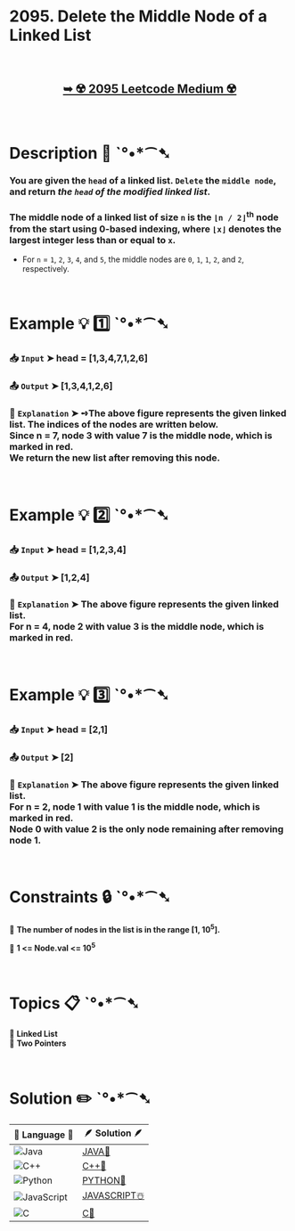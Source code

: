 # 2095. Delete the Middle Node of a Linked List

</br>

<h2 align="center"> 

<a href="https://leetcode.com/problems/delete-the-middle-node-of-a-linked-list/description/?envType=study-plan-v2&envId=leetcode-75"><strong>➥ ☢️ 2095 Leetcode Medium ☢️ </strong></a>
</h2>

</br>

# Description 📜 ˋ°•*⁀➷

### You are given the `head` of a linked list. `Delete` the `middle node`, and return *the `head` of the modified linked list*.

### The middle node of a linked list of size `n` is the `⌊n / 2⌋`<sup>th</sup> node from the start using 0-based indexing, where `⌊x⌋` denotes the largest integer less than or equal to `x`.

- For `n` = `1`, `2`, `3`, `4`, and `5`, the middle nodes are `0`, `1`, `1`, `2`, and `2`, respectively.

</br>

# Example 💡 1️⃣ ˋ°•*⁀➷

  ### 📥 `Input`  ➤ head = [1,3,4,7,1,2,6]

  ### 📤 `Output`  ➤ [1,3,4,1,2,6]

  ### 🔦 `Explanation`  ➤ ➺The above figure represents the given linked list. The indices of the nodes are written below.</br> Since n = 7, node 3 with value 7 is the middle node, which is marked in red.</br> We return the new list after removing this node.

</br>

# Example 💡 2️⃣ ˋ°•*⁀➷

  ### 📥 `Input` ➤ head = [1,2,3,4]

  ### 📤 `Output`  ➤ [1,2,4]

  ### 🔦 `Explanation` ➤ The above figure represents the given linked list. </br> For n = 4, node 2 with value 3 is the middle node, which is marked in red.

</br>

# Example 💡 3️⃣ ˋ°•*⁀➷

  ### 📥 `Input` ➤ head = [2,1]

  ### 📤 `Output`  ➤ [2]

  ### 🔦 `Explanation`  ➤ The above figure represents the given linked list.</br> For n = 2, node 1 with value 1 is the middle node, which is marked in red.</br> Node 0 with value 2 is the only node remaining after removing node 1.

</br>

# Constraints 🔒 ˋ°•*⁀➷

🔹 **The number of nodes in the list is in the range [1, 10<sup>5</sup>].** </br>

🔹 **1 <= Node.val <= 10<sup>5</sup>** </br>

</br>

# Topics 📋 ˋ°•*⁀➷

🔸 **Linked List**  </br>
🔸 **Two Pointers**  </br>

</br>

# Solution ✏️ ˋ°•*⁀➷

| 📒 Language 📒  | 🪶 Solution 🪶 |
| ------------- | ------------- |
|  ![Java](https://img.shields.io/badge/java-%23ED8B00.svg?style=for-the-badge&logo=openjdk&logoColor=white)  | [JAVA🍁]() |
|  ![C++](https://img.shields.io/badge/c++-%2300599C.svg?style=for-the-badge&logo=c%2B%2B&logoColor=white)  | [C++🎲]()  |
|  ![Python](https://img.shields.io/badge/python-3670A0?style=for-the-badge&logo=python&logoColor=ffdd54)    | [PYTHON🍰]() |
| ![JavaScript](https://img.shields.io/badge/javascript-%23323330.svg?style=for-the-badge&logo=javascript&logoColor=%23F7DF1E)   | [JAVASCRIPT☃️]() |
|   ![C](https://img.shields.io/badge/c-%2300599C.svg?style=for-the-badge&logo=c&logoColor=white)   | [C💖]()  |
